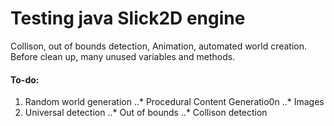 # Testing java Slick2D engine

  Collison, out of bounds detection, Animation, automated world creation.
  Before clean up, many unused variables and methods.

####  To-do:
1.    Random world generation
..* Procedural Content Generatio0n
..*  Images
2.    Universal detection
..*  Out of bounds
..*  Collison detection
